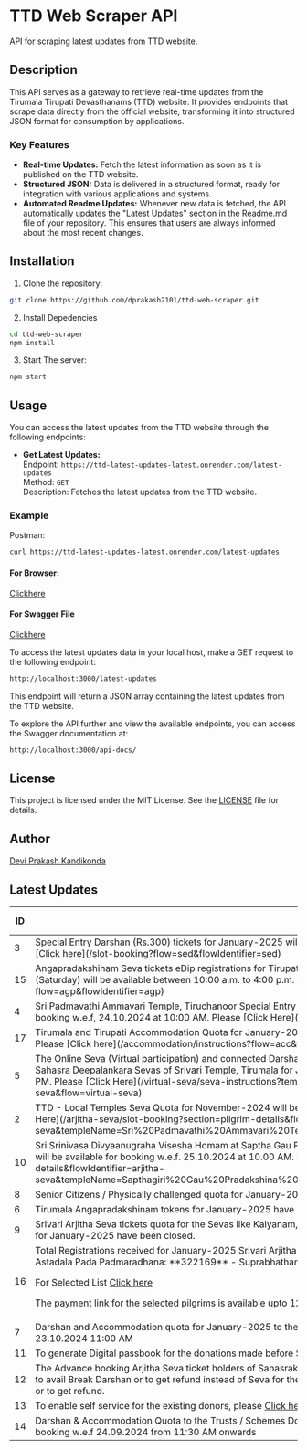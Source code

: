 # TTD Web Scraper API

API for scraping latest updates from TTD website.

## Description

This API serves as a gateway to retrieve real-time updates from the Tirumala Tirupati Devasthanams (TTD) website. It provides endpoints that scrape data directly from the official website, transforming it into structured JSON format for consumption by applications.

### Key Features

- **Real-time Updates:** Fetch the latest information as soon as it is published on the TTD website.
- **Structured JSON:** Data is delivered in a structured format, ready for integration with various applications and systems.
- **Automated Readme Updates:** Whenever new data is fetched, the API automatically updates the "Latest Updates" section in the Readme.md file of your repository. This ensures that users are always informed about the most recent changes.

## Installation

1. Clone the repository:

```bash
git clone https://github.com/dprakash2101/ttd-web-scraper.git
```

2. Install Depedencies

```bash
cd ttd-web-scraper
npm install
```

3. Start The server:

```bash
npm start
```



## Usage

You can access the latest updates from the TTD website through the following endpoints:

- **Get Latest Updates:**  
  Endpoint: `https://ttd-latest-updates-latest.onrender.com/latest-updates`  
  Method: `GET`  
  Description: Fetches the latest updates from the TTD website.

### Example
Postman:
```bash
curl https://ttd-latest-updates-latest.onrender.com/latest-updates
```
#### For Browser:
 [Clickhere](https://ttd-latest-updates-latest.onrender.com/latest-updates)

 #### For Swagger File
 [Clickhere](https://ttd-latest-updates-latest.onrender.com/api-docs/)


To access the latest updates data in your local host, make a GET request to the following endpoint:

```bash
http://localhost:3000/latest-updates
```
This endpoint will return a JSON array containing the latest updates from the TTD website.

To explore the API further and view the available endpoints, you can access the Swagger documentation at:

```bash
http://localhost:3000/api-docs/
```

## License

This project is licensed under the MIT License. See the [LICENSE](LICENSE) file for details.

## Author

[Devi Prakash Kandikonda](https://github.com/dprakash2101)

## Latest Updates
<table><thead><tr><th>ID</th><th>Data</th><th>CTA</th><th>Is Internal Redirection</th><th>Redirection Link</th></tr></thead><tbody><tr><td>3</td><td>Special Entry Darshan (Rs.300) tickets for January-2025  will be available for booking w.e.f. 24.10.2024 at 10:00 AM. Please [Click here](/slot-booking?flow=sed&flowIdentifier=sed)</td><td>Special Entry Darshan</td><td>true</td><td>N/A</td></tr><tr><td>15</td><td>Angapradakshinam Seva tickets eDip registrations for Tirupati (Urban and Rural) and Tirumala locals (only) for 26.10.2024 (Saturday) will be available between 10:00 a.m. to 4:00 p.m. on 24.10.2024. Please [Click Here](/agp/dashboard?flow=agp&flowIdentifier=agp)
</td><td>Angapradakshinam for locals</td><td>true</td><td>N/A</td></tr><tr><td>4</td><td>Sri Padmavathi Ammavari Temple, Tiruchanoor Special Entry Darshan (Rs. 200/-) tickets for November-2024 will be available for booking w.e.f, 24.10.2024 at 10:00 AM. Please [Click Here](/spat/slot-booking?flow=spat&flowIdentifier=spat)</td><td>SED - Sri Pat</td><td>true</td><td>N/A</td></tr><tr><td>17</td><td>Tirumala and Tirupati Accommodation Quota for January-2025 will be available for booking w.e.f. 24.10.2024 at 03:00 PM. Please [Click here](/accommodation/instructions?flow=acc&flowIdentifier=acc)</td><td>Accommodation</td><td>true</td><td>N/A</td></tr><tr><td>5</td><td>The Online Seva (Virtual participation) and connected Darshan quota for Kalyanothsavam, Unjal Seva, Arjitha Brahmotsavam & Sahasra Deepalankara Sevas of Srivari Temple, Tirumala for January 2025 will be available for booking w.e.f. 22.10.2024 at 3:00 PM. Please [Click Here](/virtual-seva/seva-instructions?templeName=Srivari%20Temple&sevaName=All&flowIdentifier=virtual-seva&flow=virtual-seva)</td><td>Virtual Seva</td><td>true</td><td>N/A</td></tr><tr><td>2</td><td>TTD - Local Temples Seva Quota for November-2024 will be available for booking w.e.f 25.10.2024 at 10:00 AM.
Please [Click Here](/arjitha-seva/slot-booking?section=pilgrim-details&flowIdentifier=arjitha-seva&templeName=Sri%20Padmavathi%20Ammavari%20Temple&sevaName=All)</td><td>Local Temples </td><td>true</td><td>N/A</td></tr><tr><td>10</td><td>Sri Srinivasa Divyaanugraha Visesha Homam at Saptha Gau Pradhakshina shala, Alipiri Tickets for the month of November-2024 will be available for booking w.e.f. 25.10.2024 at 10.00 AM. Please [Click here](/arjitha-seva/slot-booking?section=pilgrim-details&flowIdentifier=arjitha-seva&templeName=Sapthagiri%20Gau%20Pradakshina%20Shala&sevaName=Sri%20Srinivasa%20Divyaanugraha%20Homam)</td><td>Homam</td><td>true</td><td>N/A</td></tr><tr><td>8</td><td>Senior Citizens / Physically challenged quota for January-2025 have been closed.</td><td>PLD</td><td>true</td><td>N/A</td></tr><tr><td>6</td><td>Tirumala Angapradakshinam tokens for January-2025 have been closed.</td><td>Angapradakshinam</td><td>true</td><td>N/A</td></tr><tr><td>9</td><td>Srivari Arjitha Seva tickets quota for the Sevas like Kalyanam, Unjal Seva, Arjitha Brahmotsavam, and Sahasra Deepalankara Seva for  January-2025 have been closed.</td><td>Arjitha seva</td><td>true</td><td>N/A</td></tr><tr><td>16</td><td>Total Registrations received for January-2025 Srivari Arjitha Sevas:
- Thomalaseva: **336505**
- Archana: **331973**
- Astadala Pada Padmaradhana: **322169**
- Suprabhatham: **361738**

For Selected List [Click here](https://ttdevasthanams.ap.gov.in/misc/images/v4/2024_10_21_EDIP_SELECTIONS.pdf)


The payment link for the selected pilgrims is available upto 12:00 Noon of 23-10-2024. </td><td>Seva E-dip</td><td>false</td><td>N/A</td></tr><tr><td>7</td><td>Darshan and Accommodation quota for January-2025 to the SRIVANI Trust Donors will be available for booking w.e.f. 23.10.2024 11:00 AM</td><td>Srivani Trust</td><td>null</td><td>N/A</td></tr><tr><td>11</td><td>To generate Digital passbook for the donations made before September 2016, please [click here](https://tirupatibalaji.ap.gov.in/#/donorPassbook)</td><td>N/A</td><td>null</td><td>N/A</td></tr><tr><td>12</td><td>The Advance booking Arjitha Seva ticket holders of Sahasrakalasabhishekam, Vishesha Pooja, Nijapada darshanam are requested to avail Break Darshan or to get refund instead of Seva for their booking made in advance. Please [click here](https://arjithaseva.tirupatibalaji.ap.gov.in/#/) to avail break darshan or to get refund.</td><td>N/A</td><td>null</td><td>N/A</td></tr><tr><td>13</td><td>To enable self service for the existing    donors, please [Click here](https://tirupatibalaji.ap.gov.in/#/donorSelfservice) </td><td>donor self service</td><td>null</td><td>N/A</td></tr><tr><td>14</td><td>Darshan & Accommodation Quota to the Trusts / Schemes Donors for the month of DECEMBER - 2024 will be available for booking w.e.f 24.09.2024 from 11:30 AM onwards</td><td>N/A</td><td>null</td><td>N/A</td></tr></tbody></table>
